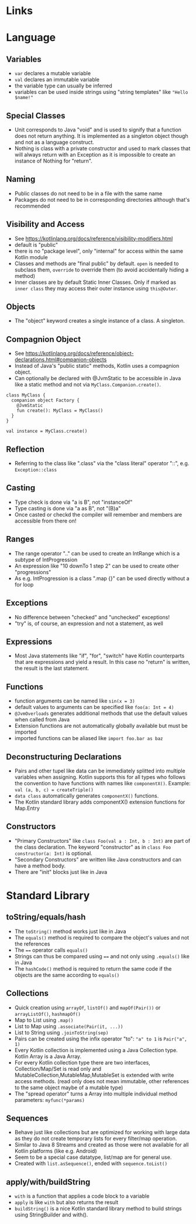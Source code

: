 Links
=====

Language
========

Variables
---------
* `var` declares a mutable variable
* `val` declares an immutable variable
* the variable type can usually be inferred
* variables can be used inside strings using "string templates" like `"Hello $name!"`

Special Classes
---------------
* Unit corresponds to Java "void" and is used to signify that a function does not return anything.
  It is implemented as a singleton object though and not as a language construct.
* Nothing is class with a private constructor and used to mark classes that will always 
  return with an Exception as it is impossible to create an instance of Nothing for "return". 

Naming
------
* Public classes do not need to be in a file with the same name
* Packages do not need to be in corresponding directories although that's recommended

Visibility and Access
---------------------
* See <https://kotlinlang.org/docs/reference/visibility-modifiers.html>
* default is "public"
* there is no "package level", only "internal" for access within the same Kotlin module
* Classes and methods are "final public" by default. `open` is needed to subclass them,
  `override` to override them (to avoid accidentally hiding a method)
* Inner classes are by default Static Inner Classes. Only if marked as `inner class` they
  may access their outer instance using `this@Outer`. 

Objects
-------

* The "object" keyword creates a single instance of a class. A singleton. 

Compagnion Object
-----------------

* See <https://kotlinlang.org/docs/reference/object-declarations.html#companion-objects>
* Instead of Java's "public static" methods, Kotlin uses a compagnion object.
* Can optionally be declared with @JvmStatic to be accessible in Java like a static method 
and not via `MyClass.Companion.create()`.
```
class MyClass {
  companion object Factory {
    @JvmStatic
    fun create(): MyClass = MyClass()
  }
}

val instance = MyClass.create()
```

Reflection
----------
* Referring to the class like ".class" via the "class literal" operator "::",
  e.g. `Exception::class`

Casting
-------
* Type check is done via "a is B", not "instanceOf"
* Type casting is done via "a as B", not "(B)a"
* Once casted or checkd the compiler will remember and members are accessible from there on!

Ranges
------
* The range operator ".." can be used to create an IntRange which is a subtype of IntProgression
* An expression like "10 downTo 1 step 2" can be used to create other "progressions"
* As e.g. IntProgression is a class ".map {}" can be used directly without a for loop

Exceptions
----------
* No difference between "checked" and "unchecked" exceptions!
* "try" is, of course, an expression and not a statement, as well

Expressions
-----------
* Most Java statements like "if", "for", "switch" have Kotlin counterparts that are 
  expressions and yield a result. In this case no "return" is written, the result is
  the last statement.

Functions
---------
* function arguments can be named like `sin(x = 3)`
* default values to arguments can be specified like `foo(a: Int = 4)`
* `@JvmOverloads` generates additional methods that use the default values when called from Java 
* Extension functions are not automatically globally available but must be imported
* imported functions can be aliased like `import foo.bar as baz` 

Deconstructuring Declarations
-----------------------------
* Pairs and other tupel like data can be immediately splitted into multiple variables when 
  assigning. Kotlin supports this for all types who follows the convention to have functions 
  with names like `componentX()`. Example: `val (a, b, c) = createTriple()`
* `data class` automatically generates `componentX()` functions.
* The Kotlin standard library adds componentX() extension functions for Map.Entry   

Constructors
------------
* "Primary Constructors" like `class Foo(val a : Int, b : Int)` are part of the class
  declaration. The keyword "constructor" as in `class Foo constructor(a: Int)` is optional.
* "Secondary Constructors" are written like Java constructors and can have a method body.
* There are "init" blocks just like in Java

Standard Library
================

toString/equals/hash
--------------------
* The `toString()` method works just like in Java
* The `equals()` method is required to compare the object's values and not the references
* The `==` operator calls `equals()`
* Strings can thus be compared using `==` and not only using `.equals()` like in Java
* The `hashCode()` method is required to return the same code if the objects are the
  same according to `equals()`

Collections
-----------
* Quick creation using `arrayOf`, `listOf()` and `mapOf(Pair())` or `arrayListOf()`, `hashmapOf()` 
* Map to List using `.map()`
* List to Map using `.associate(Pair(it, ...))`
* List to String using `.joinToString(sep)`
* Pairs can be created using the infix operator "to": `"a" to 1` is `Pair("a", 1)`
* Every Kotlin collection is implemented using a Java Collection type. Kotlin Array is a Java Array.
* For every Kotlin collection type there are two interfaces, Collection/Map/Set is read only and
  MutableCollection,MutableMap,MutableSet is extended with write access methods.
  (read only does not mean immutable, other references to the same object maybe of a mutable type)
* The "spread operator" turns a Array into multiple individual method parameters: `myfunc(*params)`
 
Sequences
---------
* Behave just like collections but are optimized for working with large data as they
  do not create temporary lists for every filter/map operation.
* Similar to Java 8 Streams and created as those were not available for all Kotlin
  platforms (like e.g. Android)
* Seem to be a special case datatype, list/map are for general use.
* Created with `list.asSequence()`, ended with `sequence.toList()`

apply/with/buildString
----------------------
* `with` is a function that applies a code block to a variable
* `apply` is like `with` but also returns the result 
* `buildString()` is a nice Kotlin standard library method to build strings 
  using StringBuilder and with().
